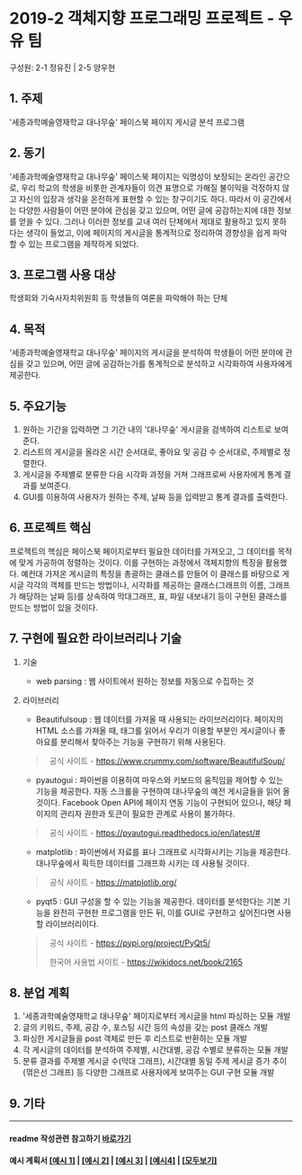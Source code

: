 # 2019-2 객체지향 프로그래밍 프로젝트 - **우유 팀**
구성원: 2-1 정유진 | 2-5 양우현

## 1. 주제
'세종과학예술영재학교 대나무숲' 페이스북 페이지 게시글 분석 프로그램

## 2. 동기
'세종과학예술영재학교 대나무숲' 페이스북 페이지는 익명성이 보장되는 온라인 공간으로,
우리 학교의 학생을 비롯한 관계자들이 의견 표명으로 가해질 불이익을 걱정하지 않고
자신의 입장과 생각을 온전하게 표현할 수 있는 창구이기도 하다.
따라서 이 공간에서는 다양한 사람들이 어떤 분야에 관심을 갖고 있으며, 어떤 글에 공감하는지에 대한 정보를 얻을 수 있다.
그러나 이러한 정보를 교내 여러 단체에서 제대로 활용하고 있지 못하다는 생각이 들었고,
이에 페이지의 게시글을 통계적으로 정리하여 경향성을 쉽게 파악할 수 있는 프로그램을 제작하게 되었다.

## 3. 프로그램 사용 대상
학생회와 기숙사자치위원회 등 학생들의 여론을 파악해야 하는 단체

## 4. 목적
'세종과학예술영재학교 대나무숲' 페이지의 게시글을 분석하여 학생들이 어떤 분야에 관심을 갖고 있으며,
어떤 글에 공감하는가를 통계적으로 분석하고 시각화하여 사용자에게 제공한다.

## 5. 주요기능
1. 원하는 기간을 입력하면 그 기간 내의 '대나무숲' 게시글을 검색하여 리스트로 보여준다.
2. 리스트의 게시글을 올라온 시간 순서대로, 좋아요 및 공감 수 순서대로, 주제별로 정렬한다.
3. 게시글을 주제별로 분류한 다음 시각화 과정을 거쳐 그래프로써 사용자에게 통계 결과를 보여준다. 
4. GUI를 이용하여 사용자가 원하는 주제, 날짜 등을 입력받고 통계 결과를 출력한다.

## 6. 프로젝트 핵심
프로젝트의 핵심은 페이스북 페이지로부터 필요한 데이터를 가져오고, 그 데이터를 목적에 맞게 가공하여 정렬하는 것이다.
이를 구현하는 과정에서 객체지향의 특징을 활용했다.
예컨대 가져온 게시글의 특징을 총괄하는 클래스를 만들어 이 클래스를 바탕으로 게시글 각각의 객체를 만드는 방법이나,
시각화를 제공하는 클래스(그래프의 이름, 그래프가 해당하는 날짜 등)를 상속하여
막대그래프, 표, 파일 내보내기 등이 구현된 클래스를 만드는 방법이 있을 것이다.


## 7. 구현에 필요한 라이브러리나 기술
1. 기술
    - web parsing : 웹 사이트에서 원하는 정보를 자동으로 수집하는 것
2. 라이브러리
    - Beautifulsoup : 웹 데이터를 가져올 때 사용되는 라이브러리이다. 페이지의 HTML 소스를 가져올 때,
    태그를 읽어서 우리가 이용할 부분인 게시글이나 좋아요를 분리해서 찾아주는 기능을 구현하기 위해 사용된다.
    > &nbsp;&nbsp;공식 사이트 - https://www.crummy.com/software/BeautifulSoup/

    - pyautogui : 파이썬을 이용하여 마우스와 키보드의 움직임을 제어할 수 있는 기능을 제공한다.
    자동 스크롤을 구현하여 대나무숲의 예전 게시글들을 읽어 올 것이다.
    Facebook Open API에 페이지 연동 기능이 구현되어 있으나,
    해당 페이지의 관리자 권한과 토큰이 필요한 관계로 사용이 불가하다.
    > &nbsp;&nbsp;공식 사이트 - https://pyautogui.readthedocs.io/en/latest/#

    - matplotlib : 파이썬에서 자료를 표나 그래프로 시각화시키는 기능을 제공한다.
    대나무숲에서 획득한 데이터를 그래프화 시키는 데 사용될 것이다.
    > &nbsp;&nbsp;공식 사이트 - https://matplotlib.org/

    - pyqt5 : GUI 구성을 할 수 있는 기능을 제공한다. 데이터를 분석한다는 기본 기능을 완전히 구현한 프로그램을 만든 뒤,
    이를 GUI로 구현하고 싶어진다면 사용할 라이브러리이다.
    > &nbsp;&nbsp;공식 사이트 - https://pypi.org/project/PyQt5/
    >
    > &nbsp;&nbsp;한국어 사용법 사이트 - https://wikidocs.net/book/2165

## 8. **분업 계획**
1. '세종과학예술영재학교 대나무숲' 페이지로부터 게시글을 html 파싱하는 모듈 개발
2. 글의 키워드, 주제, 공감 수, 포스팅 시간 등의 속성을 갖는 post 클래스 개발
3. 파싱한 게시글들을 post 객체로 만든 후 리스트로 반환하는 모듈 개발
4. 각 게시글의 데이터를 분석하여 주제별, 시간대별, 공감 수별로 분류하는 모듈 개발
5. 분류 결과를 주제별 게시글 수(막대 그래프), 시간대별 동일 주제 게시글 증가 추이(꺾은선 그래프) 등
다양한 그래프로 사용자에게 보여주는 GUI 구현 모듈 개발

## 9. 기타

<hr>

#### readme 작성관련 참고하기 [바로가기](https://heropy.blog/2017/09/30/markdown/)

#### 예시 계획서 [[예시 1]](https://docs.google.com/document/d/1hcuGhTtmiTUxuBtr3O6ffrSMahKNhEj33woE02V-84U/edit?usp=sharing) | [[예시 2]](https://docs.google.com/document/d/1FmxTZvmrroOW4uZ34Xfyyk9ejrQNx6gtsB6k7zOvHYE/edit?usp=sharing) | [[예시 3]](https://github.com/goldmango328/2018-OOP-Python-Light) | [[예시4]](https://github.com/ssy05468/2018-OOP-Python-lightbulb) | [[모두보기]](https://github.com/kadragon/oop_project_ex/network/members)
